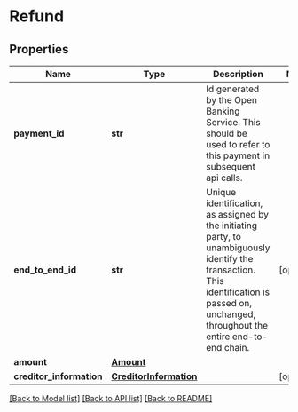 # Refund

## Properties
Name | Type | Description | Notes
------------ | ------------- | ------------- | -------------
**payment_id** | **str** | Id generated by the Open Banking Service. This should be used to refer to this payment in subsequent api calls.  | 
**end_to_end_id** | **str** | Unique identification, as assigned by the initiating party, to unambiguously identify the transaction. This identification is passed on, unchanged, throughout the entire end-to-end chain.  | [optional] 
**amount** | [**Amount**](Amount.md) |  | 
**creditor_information** | [**CreditorInformation**](CreditorInformation.md) |  | [optional] 

[[Back to Model list]](../README.md#documentation-for-models) [[Back to API list]](../README.md#documentation-for-api-endpoints) [[Back to README]](../README.md)


